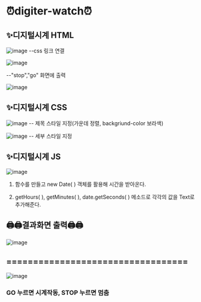 # ⏰digiter-watch⏰

## ✨디지털시계 HTML

![image](https://user-images.githubusercontent.com/102803326/174727049-9bcd2dec-8df8-4377-a96a-da2af7cfbbd2.png)
--css 링크 연결

![image](https://user-images.githubusercontent.com/102803326/174727135-a228becf-f7bd-4065-b33c-e8943cb969fd.png)

--"stop","go" 화면에 출력

![image](https://user-images.githubusercontent.com/102803326/174727588-f9183cfb-14bb-460d-9bfc-0a77cdba90bf.png)


## ✨디지털시계 CSS

![image](https://user-images.githubusercontent.com/102803326/174735261-7fadacd9-6875-43fc-9039-514b0bbee8b5.png)
 -- 제목 스타일 지정(가운데 정렬, backgriund-color 보라색)
 
 ![image](https://user-images.githubusercontent.com/102803326/174727851-a14b4551-5860-4f5a-820f-8b6c5e62fefe.png)
-- 세부 스타일 지정

## ✨디지털시계 JS

![image](https://user-images.githubusercontent.com/102803326/174728062-edec9ce0-1cff-45e2-acc7-e159cd972e19.png)
 1. 함수를 만들고 new Date( ) 객체를 활용해 시간을 받아온다.
 
 2. getHours( ), getMinutes( ), date.getSeconds( ) 메소드로 각각의 값을 Text로 추가해준다.





## 🖨🖨결과화면 출력🖨🖨

![image](https://user-images.githubusercontent.com/102803326/174735165-be7f97d4-6ab9-4683-97f4-d2fe2ad94471.png)
## ==================================
![image](https://user-images.githubusercontent.com/102803326/174735344-f92679dc-29ff-4a13-aaa2-642ab91693b2.png)
### GO 누르면 시계작동, STOP 누르면 멈춤














